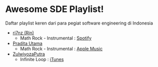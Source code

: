 # Awesome SDE Playlist!
Daftar playlist keren dari para pegiat software engineering di Indonesia

* [ri7nz (Rin)](https://github.com/ri7nz)
  - Math Rock - Instrumental : [Spotify](https://open.spotify.com/playlist/6nTnAJlSqPKtjc1EEMQnKp)
* [Pradita Utama](https://github.com/praditautama)
  - Math Rock - Instrumental : [Apple Music](https://itunes.apple.com/id/playlist/math-rock-instrumental/pl.u-LdbqqlguN7oBkD)
* [ZulwiyozaPutra](https://github.com/ZulwiyozaPutra)
  - Infinite Loop : [iTunes](https://itunes.apple.com/id/playlist/infinite-loop/pl.u-mJy8VV8uyPZ7pE)
